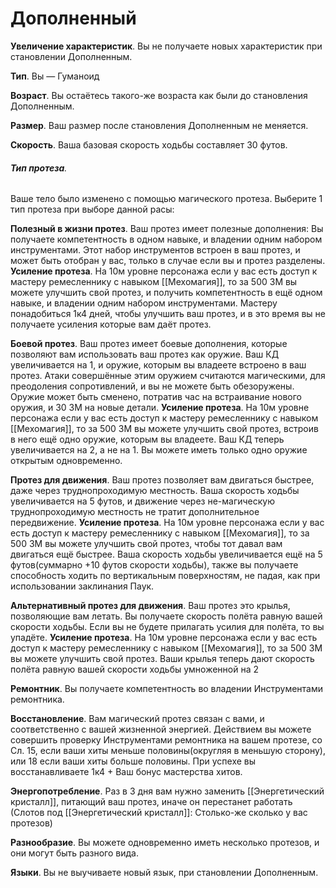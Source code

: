 # Дополненный
**Увеличение характеристик**. Вы не получаете новых характеристик при становлении Дополненным.

**Тип**. Вы — Гуманоид

**Возраст**. Вы остаётесь такого-же возраста как были до становления Дополненным.

**Размер**. Ваш размер после становления Дополненным не меняется.

**Скорость**. Ваша базовая скорость ходьбы составляет 30 футов.

###### **Тип протеза**. 
Ваше тело было изменено с помощью магического протеза. Выберите 1 тип протеза при выборе данной расы:

**Полезный в жизни протез**. Ваш протез имеет полезные дополнения: Вы получаете компетентность в одном навыке, и владении одним набором инструментами. Этот набор инструментов встроен в ваш протез, и может быть отобран у вас, только в случае если вы и протез разделены.
**Усиление протеза**. На 10м уровне персонажа если у вас есть доступ к мастеру ремесленнику с навыком [[Мехомагия]], то за 500 ЗМ вы можете улучшить свой протез, и получить компетентность в ещё одном навыке, и владении одним набором инструментами. Мастеру понадобиться 1к4 дней, чтобы улучшить ваш протез, и в это время вы не получаете усиления которые вам даёт протез.

**Боевой протез**. Ваш протез имеет боевые дополнения, которые позволяют вам использовать ваш протез как оружие. Ваш КД увеличивается на 1, и оружие, которым вы владеете встроено в ваш протез. Атаки совершённые этим оружием считаются магическими, для преодоления сопротивлений, и вы не можете быть обезоружены. Оружие может быть сменено, потратив час на встраивание нового оружия, и 30 ЗМ на новые детали.
**Усиление протеза**. На 10м уровне персонажа если у вас есть доступ к мастеру ремесленнику с навыком [[Мехомагия]], то за 500 ЗМ вы можете улучшить свой протез, встроив в него ещё одно оружие, которым вы владеете. Ваш КД теперь увеличивается на 2, а не на 1. Вы можете иметь только одно оружие открытым одновременно.

**Протез для движения**. Ваш протез позволяет вам двигаться быстрее, даже через труднопроходимую местность. Ваша скорость ходьбы увеличивается на 5 футов, и движение через не-магическую труднопроходимую местность не тратит дополнительное передвижение.
**Усиление протеза**. На 10м уровне персонажа если у вас есть доступ к мастеру ремесленнику с навыком [[Мехомагия]], то за 500 ЗМ вы можете улучшить свой протез, чтобы тот давал вам двигаться ещё быстрее. Ваша скорость ходьбы увеличивается ещё на 5 футов(суммарно +10 футов скорости ходьбы), также вы получаете способность ходить по вертикальным поверхностям, не падая, как при использовании заклинания Паук.

**Альтернативный протез для движения**. Ваш протез это крылья, позволяющие вам летать. Вы получаете скорость полёта равную вашей скорости ходьбы. Если вы не будете прилагать усилия для полёта, то вы упадёте.
**Усиление протеза**. На 10м уровне персонажа если у вас есть доступ к мастеру ремесленнику с навыком [[Мехомагия]], то за 500 ЗМ вы можете улучшить свой протез. Ваши крылья теперь дают скорость полёта равную вашей скорости ходьбы умноженной на 2

**Ремонтник**. Вы получаете компетентность во владении Инструментами ремонтника.

**Восстановление**. Вам магический протез связан с вами, и соответственно с вашей жизненной энергией. Действием вы можете совершить проверку Инструментами ремонтника на вашем протезе, со Сл. 15, если ваши хиты меньше половины(округляя в меньшую сторону), или 18 если ваши хиты больше половины. При успехе вы восстанавливаете 1к4 + Ваш бонус мастерства хитов.

**Энергопотребление**. Раз в 3 дня вам нужно заменить [[Энергетический кристалл]], питающий ваш протез, иначе он перестанет работать (Слотов под [[Энергетический кристалл]]: Столько-же сколько у вас протезов)

**Разнообразие**. Вы можете одновременно иметь несколько протезов, и они могут быть разного вида.

**Языки**. Вы не выучиваете новый язык, при становлении Дополненным.